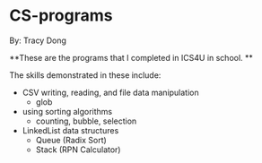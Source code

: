 # CS-programs
By: Tracy Dong

**These are the programs that I completed in ICS4U in school. **

The skills demonstrated in these include:
- CSV writing, reading, and file data manipulation
  - glob
- using sorting algorithms
  - counting, bubble, selection
- LinkedList data structures
  - Queue (Radix Sort)
  - Stack (RPN Calculator)
